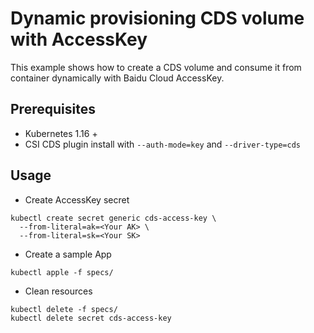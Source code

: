 # Dynamic provisioning CDS volume with AccessKey

This example shows how to create a CDS volume and consume it from container dynamically with Baidu Cloud AccessKey.

## Prerequisites

* Kubernetes 1.16 +
* CSI CDS plugin install with `--auth-mode=key` and `--driver-type=cds`

## Usage

* Create AccessKey secret
```
kubectl create secret generic cds-access-key \
  --from-literal=ak=<Your AK> \
  --from-literal=sk=<Your SK>
```

* Create a sample App

```
kubectl apple -f specs/
```

* Clean resources

```
kubectl delete -f specs/
kubectl delete secret cds-access-key
```